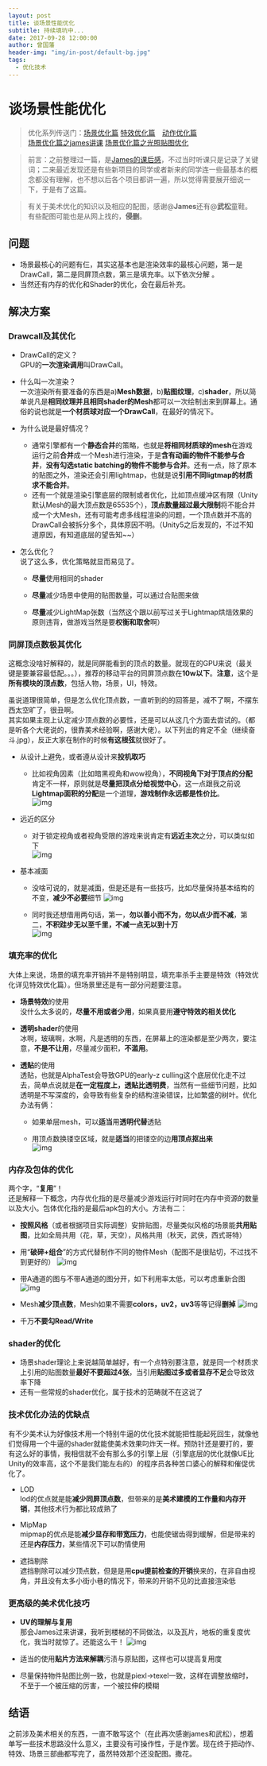 ```yaml
---
layout: post
title: 谈场景性能优化
subtitle: 持续填坑中...
date: 2017-09-28 12:00:00
author: 曾国藩
header-img: "img/in-post/default-bg.jpg"
tags:
  - 优化技术
---
```



# 谈场景性能优化

> 优化系列传送门：[场景优化篇](/2017/09/20/talk-scene-optimize/)  [特效优化篇](/2017/08/24/talk-particles-optimize/)　[动作优化篇](/2017/06/06/talk-game-animation/)   
> [场景优化篇之james讲课](/2017/07/05/talk-scene-optimize-james/) [场景优化篇之光照贴图优化](/2017/05/03/talk-bake-in-unity/) 

> 前言：之前整理过一篇，是[James的课后感](/2017/07/05/talk-scene-optimize-james/)，不过当时听课只是记录了关键词；二来最近发现还是有些新项目的同学或者新来的同学连一些最基本的概念都没有理解，也不想以后各个项目都讲一遍，所以觉得需要展开细说一下，于是有了这篇。  

> 有关于美术优化的知识以及相应的配图，感谢@**James**还有@**武松**童鞋。  
有些配图可能也是从网上找的，**侵删**。


## 问题
- 场景最核心的问题有仨，其实这基本也是渲染效率的最核心问题，第一是DrawCall，第二是同屏顶点数，第三是填充率。以下依次分解 。  
- 当然还有内存的优化和Shader的优化，会在最后补充。

## 解决方案

### Drawcall及其优化
- DrawCall的定义？  
GPU的**一次渲染调用**叫DrawCall。  


- 什么叫一次渲染？  
一次渲染所有要准备的东西是a)**Mesh数据**，b)**贴图纹理**，c)**shader**，所以简单说凡是**相同纹理并且相同shader的Mesh**都可以一次绘制出来到屏幕上。通俗的说也就是**一个材质球对应一个DrawCall**，在最好的情况下。


- 为什么说是最好情况？  
    - 通常引擎都有一个**静态合并**的策略，也就是**将相同材质球的mesh**在游戏运行之前**合并**成一个Mesh进行渲染，于是**含有动画的物件不能参与合并**，**没有勾选static batching的物件不能参与合并**。还有一点，除了原本的贴图之外，渲染还会引用lightmap，也就是说**引用不同ligtmap的材质求不能合并**。
    - 还有一个就是渲染引擎底层的限制或者优化，比如顶点缓冲区有限（Unity默认Mesh的最大顶点数是65535个），**顶点数量超过最大限制**将不能合并成一个大Mesh，还有可能考虑多线程渲染的问题，一个顶点数并不高的DrawCall会被拆分多个，具体原因不明。（Unity5之后发现的，不过不知道原因，有知道底层的望告知~~）
    
- 怎么优化？  
说了这么多，优化策略就显而易见了。
    - **尽量**使用相同的shader

    - **尽量**减少场景中使用的贴图数量，可以通过合贴图来做

    - **尽量**减少LightMap张数（当然这个跟以前写过关于Lightmap烘焙效果的原则违背，做游戏当然是要**权衡和取舍**啊）

### 同屏顶点数极其优化
这概念没啥好解释的，就是同屏能看到的顶点的数量。就现在的GPU来说（最关键是要兼容最低配。。。），推荐的移动平台的同屏顶点数在**10w以下**。**注意**，这个是**所有模块的顶点数**，包括人物，场景，UI，特效。

虽说道理很简单，但是怎么优化顶点数，一直听到的的回答是，减不了啊，不摆东西太空旷了，很丑啊。  
其实如果主观上认定减少顶点数的必要性，还是可以从这几个方面去尝试的。（都是听各个大佬说的，很靠美术经验啊，感谢大佬）。以下列出的肯定不全（继续奋斗.jpg），反正大家在制作的时候**有这根弦**就很好了。

- 从设计上避免，或者遵从设计来**投机取巧**
    - 比如视角因素（比如暗黑视角和wow视角），**不同视角下对于顶点的分配**肯定不一样，原则就是**尽量把顶点分给视觉中心**，这一点跟我之前说**Lightmap面积的分配**是一个道理，**游戏制作永远都是性价比**。  
    ![img](/img/in-post/talk-scene-optimize/vertex-view.png)

- 远近的区分
    - 对于锁定视角或者视角受限的游戏来说肯定有**远近主次**之分，可以类似如下  
    ![img](/img/in-post/talk-scene-optimize/view-distance.png)
    
- 基本减面  
    - 没啥可说的，就是减面，但是还是有一些技巧，比如尽量保持基本结构的不变，**减少不必要**细节
    ![img](/img/in-post/talk-scene-optimize/vertex-min.png)
    
    - 同时我还想借用两句话，第一，**勿以善小而不为，勿以点少而不减**，第二，**不积跬步无以至千里，不减一点无以到十万**  
    ![img](/img/in-post/talk-scene-optimize/vertex-one.png)

### 填充率的优化
大体上来说，场景的填充率开销并不是特别明显，填充率杀手主要是特效（特效优化详见特效优化篇）。但场景里还是有一部分问题要注意。
- **场景特效**的使用  
没什么太多说的，**尽量不用或者少用**，如果真要用**遵守特效的相关优化**


- **透明shader**的使用  
冰啊，玻璃啊，水啊，凡是透明的东西，在屏幕上的渲染都是至少两次，要注意，**不是不让用**，尽量减少面积，**不滥用**。


- **透贴**的使用  
透贴，也就是AlphaTest会导致GPU的early-z culling这个底层优化走不过去，简单点说就是**在一定程度上，透贴比透明费**，当然有一些细节问题，比如透明是不写深度的，会导致有些复杂的结构渲染错误，比如繁盛的树叶。优化办法有俩：
    - 如果单层mesh，可以**适当**用**透明代替**透贴
    
    - 用顶点数换镂空区域，就是**适当**的把镂空的边**用顶点抠出来**  
    ![img](/img/in-post/talk-scene-optimize/cutoff.png)
    

### 内存及包体的优化
两个字，“**复用**”！  
还是解释一下概念，内存优化指的是尽量减少游戏运行时同时在内存中资源的数量以及大小。包体优化指的是最后apk包的大小。方法有二：
- **按照风格**（或者根据项目实际调整）安排贴图，尽量类似风格的场景能**共用贴图**，比如全局共用（花，草，天空），风格共用（秋天，武侠，西式哥特）

- 用“**破碎+组合**”的方式代替制作不同的物件Mesh（配图不是很贴切，不过找不到更好的）
    ![img](/img/in-post/talk-scene-optimize/break.png)
    

- 带A通道的图与不带A通道的图分开，如下利用率太低，可以考虑重新合图
    ![img](/img/in-post/talk-scene-optimize/texture-alpha.png)
    

- Mesh**减少顶点数**，Mesh如果不需要**colors，uv2，uv3**等等记得**删掉**
    ![img](/img/in-post/talk-scene-optimize/nouse-info.png)
    
- 千万**不要勾Read/Write**
    

### shader的优化
- 场景shader理论上来说越简单越好，有一个点特别要注意，就是同一个材质求上引用的贴图数量**最好不要超过4张**，当引用**贴图过多或者显存不足**会导致效率下降
- 还有一些常规的shader优化，属于技术的范畴就不在这说了

### 技术优化办法的优缺点
有不少美术认为好像技术用一个特别牛逼的优化技术就能把性能起死回生，就像他们觉得用一个牛逼的shader就能使美术效果叼炸天一样。预防针还是要打的，要有这么好的事情，我相信就不会有那么多的引擎上层（引擎底层的优化就像UE比Unity的效率高，这个不是我们能左右的）的程序员各种苦口婆心的解释和催促优化了。  

- LOD  
lod的优点就是能**减少同屏顶点数**，但带来的是**美术建模的工作量和内存开销**，其他技术行为都比较成熟了


- MipMap  
mipmap的优点是能**减少显存和带宽压力**，也能使锯齿得到缓解，但是带来的还是**内存压力**，某些情况下可以酌情使用


- 遮挡剔除  
遮挡剔除可以减少顶点数，但是是用**cpu提前检查的开销**换来的，在非自由视角，并且没有太多小街小巷的情况下，带来的开销不见的比直接渲染低

### 更高级的美术优化技巧
- **UV的理解与复用**  
那会James过来讲课，我听到楼梯的不同做法，以及瓦片，地板的重复度优化，我当时就惊了。还能这么干！
    ![img](/img/in-post/talk-scene-optimize/uv-reuse.png)


- 适当的使用**贴片方法来解耦**污渍与原贴图，这样也可以提高复用度

- 尽量保持物件贴图比例一致，也就是piexl->texel一致，这样在调整放缩时，不至于一个被压缩的厉害，一个被拉伸的模糊

## 结语
之前涉及美术相关的东西，一直不敢写这个（在此再次感谢james和武松），想着单写一些技术思路没什么意义，主要没有可操作性，于是作罢。现在终于把动作、特效、场景三部曲都写完了，虽然特效那个还没配图。撒花。